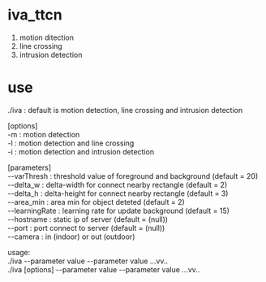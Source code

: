# iva_ttcn
1. motion ditection
2. line crossing
3. intrusion detection

# use

./iva :	default is motion detection, line crossing and intrusion detection

[options]  
-m : motion detection  
-l : motion detection and line crossing  
-i : motion detection and intrusion detection  

[parameters]  
--varThresh : threshold value of foreground and background (default = 20)  
--delta_w : delta-width for connect nearby rectangle (default = 2)  
--delta_h : delta-height for connect nearby rectangle (default = 3)  
--area_min : area min for object deteted (default = 2)  
--learningRate : learning rate for update background (default = 15)  
--hostname : static ip of server (default = (null))  
--port : port connect to server (default = (null))  
--camera : in (indoor) or out (outdoor)  

usage:  
./iva --parameter value --parameter value ...vv..  
./iva [options] --parameter value --parameter value ...vv..  
